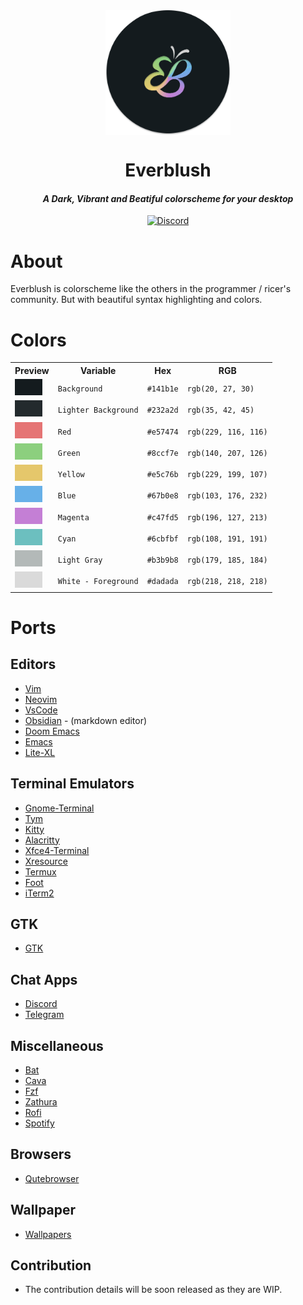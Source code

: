 <div align="center">
<img align="center" src="https://raw.githubusercontent.com/Everblush/assets/main/logo.png" height="200px" width="200px" alt="logo"> 
</div> 

<h1 align="center">Everblush</h1> 
<h4 align="center"><i>A Dark, Vibrant and Beatiful colorscheme for your desktop</i></h4> 


<div align="center">
<a href="https://discord.gg/KmARmpTegP">
<img alt="Discord" src="https://img.shields.io/discord/989429995925553182?color=%2367b0e8&label=DISCORD&logo=discord&logoColor=%236cb5ed&style=for-the-badge">
</a> 
</div>

# About 
Everblush is colorscheme like the others in the programmer / ricer's community. But with beautiful syntax highlighting and colors.

# Colors
<table align="center">
<tr>
    <th>Preview</th>
    <th>Variable</th>
    <th>Hex</th>
    <th>RGB</th>
</tr>
<tr>
    <td><img src="./assets/Rectangle 7.png"></td>
    <td><code>Background</code></td>
    <td><code>#141b1e</code></td>
    <td><code>rgb(20, 27, 30)</code></td>
</tr>
<tr>
    <td><img src="./assets/Rectangle 11.png"></td>
    <td><code>Lighter Background</code></td>
    <td><code>#232a2d</code></td>
    <td><code>rgb(35, 42, 45)</code></td>
<tr>
<tr>
    <td><img src="./assets/Rectangle 3.png"></td>
    <td><code>Red</code></td>
    <td><code>#e57474</code></td>
    <td><code>rgb(229, 116, 116)</code></td>
</tr>
<tr>
    <td><img src="./assets/Rectangle 4.png"></td>
    <td><code>Green</code></td>
    <td><code>#8ccf7e</code></td>
    <td><code>rgb(140, 207, 126)</code></td>
</tr>
<tr>
    <td><img src="./assets/Rectangle 2.png"></td>
    <td><code>Yellow</code></td>
    <td><code>#e5c76b</code></td>
    <td><code>rgb(229, 199, 107)</code></td>
</tr>
<tr>
    <td><img src="./assets/Rectangle 5.png"></td>
    <td><code>Blue</code></td>
    <td><code>#67b0e8</code></td>
    <td><code>rgb(103, 176, 232)</code></td>
</tr>
<tr>
    <td><img src="./assets/Rectangle 6.png"></td>
    <td><code>Magenta</code></td>
    <td><code>#c47fd5</code></td>
    <td><code>rgb(196, 127, 213)</code></td>
</tr>
<tr>
    <td><img src="./assets/Rectangle 8.png"></td>
    <td><code>Cyan</code></td>
    <td><code>#6cbfbf</code></td>
    <td><code>rgb(108, 191, 191)</code></td>
</tr>
<tr>
    <td><img src="./assets/Rectangle 10.png"></td>
    <td><code>Light Gray</code></td>
    <td><code>#b3b9b8</code></td>
    <td><code>rgb(179, 185, 184)</code></td>
</tr>
<tr>
    <td><img src="./assets/Rectangle 9.png"></td>
    <td><code>White - Foreground</code></td>
    <td><code>#dadada</code></td>
    <td><code>rgb(218, 218, 218)</code></td>
</tr>
</table>

# Ports 
## Editors
- [Vim](https://github.com/Everblush/everblush.vim)
- [Neovim](https://github.com/Everblush/everblush.nvim)
- [VsCode](https://github.com/Everblush/vscode)
- [Obsidian](https://github.com/Everblush/Obsidian) - (markdown editor)
- [Doom Emacs](https://github.com/Everblush/doomemacs)
- [Emacs](https://github.com/Everblush/emacs)
- [Lite-XL](https://github.com/Everblush/lite-xl)

## Terminal Emulators 
- [Gnome-Terminal](https://github.com/Everblush/terminal-emulators/tree/main/src/gnome-terminal)
- [Tym](https://github.com/Everblush/terminal-emulators/tree/main/src/tym)
- [Kitty](https://github.com/Everblush/terminal-emulators/blob/main/src/kitty.conf)
- [Alacritty](https://github.com/Everblush/terminal-emulators/blob/main/src/alacritty.yml)
- [Xfce4-Terminal](https://github.com/Everblush/terminal-emulators/tree/main/src/xfce4-terminal)
- [Xresource](https://github.com/Everblush/terminal-emulators/blob/main/src/Xresources)
- [Termux](https://github.com/Everblush/termux)
- [Foot](https://github.com/Everblush/terminal-emulators/blob/main/src/foot.ini)
- [iTerm2](https://github.com/Everblush/terminal-emulators/tree/main/src/iterm2)

## GTK 
- [GTK](https://github.com/Everblush/gtk)

## Chat Apps
- [Discord](https://github.com/Everblush/Discord)
- [Telegram](https://github.com/Everblush/telegram)

## Miscellaneous 
- [Bat](https://github.com/Everblush/bat)
- [Cava](https://github.com/Everblush/cava)
- [Fzf](https://github.com/Everblush/fzf)
- [Zathura](https://github.com/Everblush/zathura)
- [Rofi](https://github.com/Everblush/rofi)
- [Spotify](https://github.com/Everblush/spotify)

## Browsers
- [Qutebrowser](https://github.com/Everblush/qutebrowser)

## Wallpaper 
- [Wallpapers](https://github.com/Everblush/wallpapers)

## Contribution
- The contribution details will be soon released as they are WIP. 
